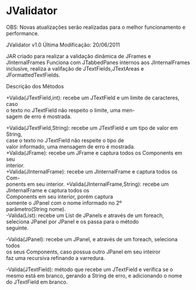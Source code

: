 JValidator
==========

OBS: Novas atualizações serão realizadas para o melhor funcionamento e performance.


JValidator v1.0
Última Modificação: 20/06/2011       


JAR criado para realizar a validação dinâmica de JFrames e JInternalFrames
Funciona com JTabbedPanes internos aos JInternalFrames inclusive, realiza a valifação de JTextFields,JTextAreas e JFormattedTextFields.


Descrição dos Métodos
                                                 
                     
  +Valida(JTextField,int): recebe um JTextField e um limite de caracteres, caso   
                           o texto no JTextField não respeito o limite, uma men-  
                           sagem de erro é mostrada.                              
                     
  +Valida(JTextField,String): recebe um JTextField e um tipo de valor em String,  
 case o texto no JTextField não respeite o tipo de   
 valor informado, uma mensagem de erro é mostrada.   
  +Valida(JFrame): recebe um JFrame e captura todos os Components em seu          
                  interior.                       
  +Valida(JInternalFrame): recebe um JInternalFrame e captura todos os Com-       
                          ponents em seu interior.
  +Valida(JInternalFrame,String): recebe um JInternalFrame e captura todos os     
    Components em seu interior, porém captura        
    somente o JPanel com o nome informado no 2º      
    parâmetro(String nome).                          
  -Valida(List<JPanel>): recebe um List de JPanels e através de um foreach,       
                        seleciona JPanel por JPanel e os passa para o método      
                        seguinte.                 
                     
  -Valida(JPanel): recebe um JPanel, e através de um foreach, seleciona todos     
                  os seus Components, caso possua outro JPanel em seu inteiror    
                  faz uma recursiva refinando a varredura.                        
                     
  -Valida(JTextField): método que recebe um JTextField e verifica se o mesmo está 
                      em branco, gerando a String de erro, e adicionando o nome   
                      do JTextField em branco.